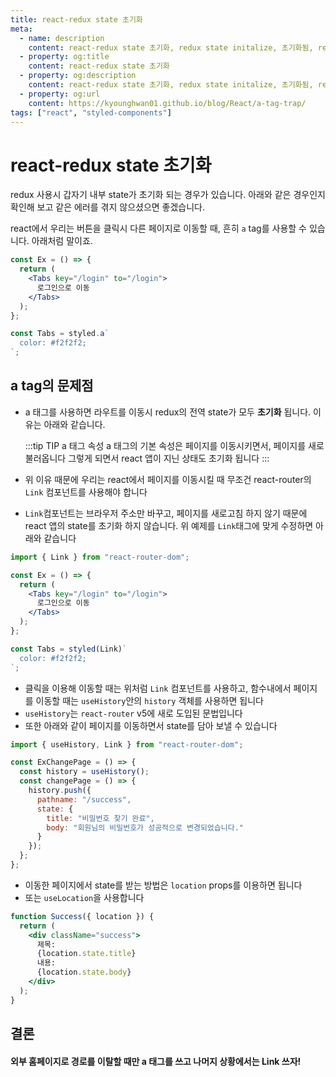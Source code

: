 ```yaml
---
title: react-redux state 초기화
meta:
  - name: description
    content: react-redux state 초기화, redux state initalize, 초기화됨, react, redux, setState
  - property: og:title
    content: react-redux state 초기화
  - property: og:description
    content: react-redux state 초기화, redux state initalize, 초기화됨, react, redux, setState
  - property: og:url
    content: https://kyounghwan01.github.io/blog/React/a-tag-trap/
tags: ["react", "styled-components"]
---
```


# react-redux state 초기화

redux 사용시 갑자기 내부 state가 초기화 되는 경우가 있습니다. 아래와 같은 경우인지 확인해 보고 같은 에러를 겪지 않으셨으면 좋겠습니다.

react에서 우리는 버튼을 클릭시 다른 페이지로 이동할 때, 흔히 `a` tag를 사용할 수 있습니다. 아래처럼 말이죠.

```jsx {9}
const Ex = () => {
  return (
    <Tabs key="/login" to="/login">
      로그인으로 이동
    </Tabs>
  );
};

const Tabs = styled.a`
  color: #f2f2f2;
`;
```

## a tag의 문제점

- a 태그를 사용하면 라우트를 이동시 redux의 전역 state가 모두 **초기화** 됩니다. 이유는 아래와 같습니다.

  :::tip TIP a 태그 속성
  a 태그의 기본 속성은 페이지를 이동시키면서, 페이지를 새로 불러옵니다
  그렇게 되면서 react 앱이 지닌 상태도 초기화 됩니다
  :::

- 위 이유 때문에 우리는 react에서 페이지를 이동시킬 때 무조건 react-router의 `Link` 컴포넌트를 사용해야 합니다
- `Link`컴포넌트는 브라우저 주소만 바꾸고, 페이지를 새로고침 하지 않기 때문에 react 앱의 state를 초기화 하지 않습니다. 위 예제를 `Link`태그에 맞게 수정하면 아래와 같습니다

```jsx {11}
import { Link } from "react-router-dom";

const Ex = () => {
  return (
    <Tabs key="/login" to="/login">
      로그인으로 이동
    </Tabs>
  );
};

const Tabs = styled(Link)`
  color: #f2f2f2;
`;
```

- 클릭을 이용해 이동할 때는 위처럼 `Link` 컴포넌트를 사용하고, 함수내에서 페이지를 이동할 때는 `useHistory`안의 `history` 객체를 사용하면 됩니다
- `useHistory`는 `react-router` v5에 새로 도입된 문법입니다
- 또한 아래와 같이 페이지를 이동하면서 state를 담아 보낼 수 있습니다

```jsx {6-12}
import { useHistory, Link } from "react-router-dom";

const ExChangePage = () => {
  const history = useHistory();
  const changePage = () => {
    history.push({
      pathname: "/success",
      state: {
        title: "비밀번호 찾기 완료",
        body: "회원님의 비밀번호가 성공적으로 변경되었습니다."
      }
    });
  };
};
```

- 이동한 페이지에서 state를 받는 방법은 `location` props를 이용하면 됩니다
- 또는 `useLocation`을 사용합니다

```jsx {1}
function Success({ location }) {
  return (
    <div className="success">
      제목:
      {location.state.title}
      내용:
      {location.state.body}
    </div>
  );
}
```

## 결론

#### 외부 홈페이지로 경로를 이탈할 때만 a 태그를 쓰고 나머지 상황에서는 Link 쓰자!

<TagLinks />

<Disqus />
